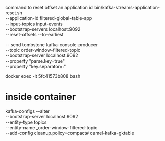 

command to reset offset an application id
bin/kafka-streams-application-reset.sh \
--application-id filtered-global-table-app \
--input-topics input-events \
--bootstrap-servers localhost:9092 \
--reset-offsets --to-earliest

-- send tombstone
kafka-console-producer \
--topic order-window-filtered-topic \
--bootstrap-server localhost:9092 \
--property "parse.key=true" \
--property "key.separator=:"


docker exec -it 5fc41573b808 bash

# inside container
kafka-configs --alter \
--bootstrap-server localhost:9092 \
--entity-type topics \
--entity-name _order-window-filtered-topic \
--add-config cleanup.policy=compact#   c a m e l - k a f k a - g k t a b l e  
 